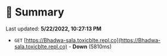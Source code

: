 # 📖 Summary
Last updated: **5/22/2022, 10:27:13 PM**

- `GET` [https://Bhadwa-sala.toxicblte.repl.co](https://Bhadwa-sala.toxicblte.repl.co) - **Down** (5810ms)
